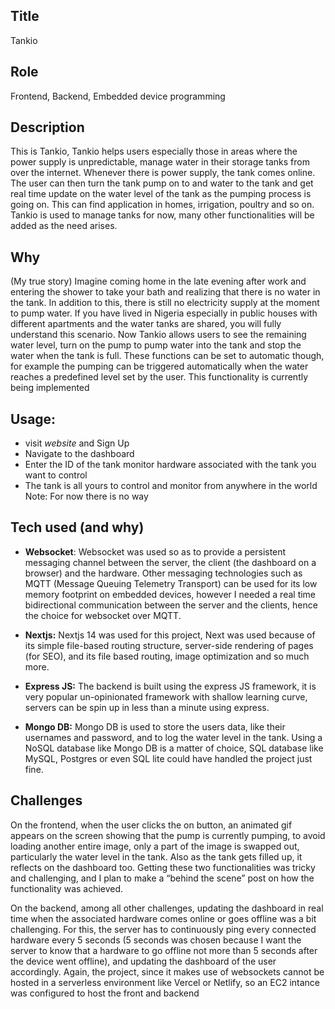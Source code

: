 ## Title
Tankio
## Role
Frontend, Backend, Embedded device programming
## Description
This is Tankio, Tankio helps users especially those in areas where the power supply is unpredictable, manage water in their storage tanks from over the internet. Whenever there is power supply, the tank comes online. The user can then turn the tank pump on to and water to the tank and get real time update on the water level of the tank as the pumping process is going on. This can find application in homes, irrigation, poultry and so on. Tankio is used to manage tanks for now, many other functionalities will be added as the need arises.
## Why
(My true story) Imagine coming home in the late evening after work and entering the shower to take your bath and realizing that there is no water in the tank. In addition to this, there is still no electricity supply at the moment to pump water. If you have lived in Nigeria especially in public houses with different apartments and the water tanks are shared, you will fully understand this scenario.
Now Tankio allows users to see the remaining water level, turn on the pump to pump water into the tank and stop the water when the tank is full.
These functions can be set to automatic though, for example the pumping can be triggered automatically when the water reaches a predefined level set by the user. This functionality is currently being implemented
## Usage: 
* visit *website* and Sign Up 
*	Navigate to the dashboard
*	Enter the ID of the tank monitor hardware associated with the tank you want to control
*	The tank is all yours to control and monitor from anywhere in the world
Note: For now there is no way 
## Tech used (and why)
* **Websocket**: Websocket was used so as to provide a persistent messaging channel between the server, the client (the dashboard on a browser) and the hardware. Other messaging technologies such as MQTT (Message Queuing Telemetry Transport) can be used for its low memory footprint on embedded devices, however I needed a real time bidirectional communication between the server and the clients, hence the choice for websocket over MQTT.

* **Nextjs:** Nextjs 14 was used for this project, Next was used because of its simple file-based routing structure, server-side rendering of pages (for SEO), and its file based routing, image optimization and so much more. 
* **Express JS:** The backend is built using the express JS framework, it is very popular un-opinionated framework with shallow learning curve, servers can be spin up in less than a minute using express.

* **Mongo DB:** Mongo DB is used to store the users data, like their usernames and password, and to log the water level in the tank. Using a NoSQL database like Mongo DB is a matter of choice, SQL database like MySQL, Postgres or even SQL lite could have handled the project just fine.

## Challenges
On the frontend, when the user clicks the on button, an animated gif appears on the screen showing that the pump is currently pumping, to avoid loading another entire image, only a part of the image is swapped out, particularly the water level in the tank. Also as the tank gets filled up, it reflects on the dashboard too. Getting these two functionalities was tricky and challenging, and I plan to make a “behind the scene” post on how the functionality was achieved.  

On the backend, among all other challenges, updating the dashboard in real time when the associated hardware comes online or goes offline was a bit challenging. For this, the server  has to continuously ping every connected hardware every 5 seconds (5 seconds was chosen because I want the server to know that a hardware to go offline not more than 5 seconds after the device went offline), and updating the dashboard of the user accordingly.
Again, the project, since it makes use of websockets cannot be hosted in a serverless environment like Vercel or Netlify, so an EC2 intance was configured to host the front and backend


